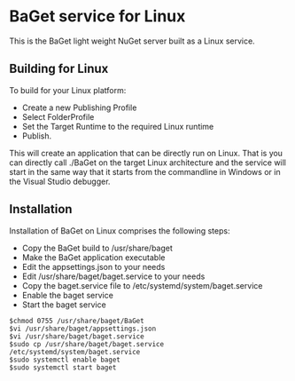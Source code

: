 # BaGet service for Linux

This is the BaGet light weight NuGet server built as a Linux service.

## Building for Linux

To build for your Linux platform:

* Create a new Publishing Profile
* Select FolderProfile
* Set the Target Runtime to the required Linux runtime
* Publish.

This will create an application that can be directly run on Linux.
That is you can directly call ./BaGet on the target Linux architecture
and the service will start in the same way that it starts from the
commandline in Windows or in the Visual Studio debugger.

## Installation

Installation of BaGet on Linux comprises the following steps:

* Copy the BaGet build to /usr/share/baget
* Make the BaGet application executable
* Edit the appsettings.json to your needs
* Edit /usr/share/baget/baget.service to your needs
* Copy the baget.service file to /etc/systemd/system/baget.service
* Enable the baget service
* Start the baget service

```
$chmod 0755 /usr/share/baget/BaGet
$vi /usr/share/baget/appsettings.json
$vi /usr/share/baget/baget.service
$sudo cp /usr/share/baget/baget.service /etc/systemd/system/baget.service
$sudo systemctl enable baget
$sudo systemctl start baget
```
